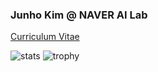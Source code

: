 ### Junho Kim @ NAVER AI Lab
[Curriculum Vitae](bit.ly/jhkim_resume)

![stats](https://github-readme-stats.vercel.app/api?username=taki0112&show_icons=true)
![trophy](https://github-profile-trophy.vercel.app/?username=taki0112)

<!--
### Hi there 👋
**taki0112/taki0112** is a ✨ _special_ ✨ repository because its `README.md` (this file) appears on your GitHub profile.

Here are some ideas to get you started:

- 🔭 I’m currently working on ...
- 🌱 I’m currently learning ...
- 👯 I’m looking to collaborate on ...
- 🤔 I’m looking for help with ...
- 💬 Ask me about ...
- 📫 How to reach me: ...
- 😄 Pronouns: ...
- ⚡ Fun fact: ...
-->
